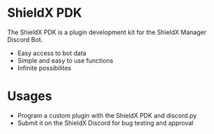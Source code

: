 # ShieldX PDK

The ShieldX PDK is a plugin development kit for the ShieldX Manager Discord Bot.

  - Easy access to bot data
  - Simple and easy to use functions
  - Infinite possibilites

# Usages

  - Program a custom plugin with the ShieldX PDK and discord.py
  - Submit it on the ShieldX Discord for bug testing and approval

